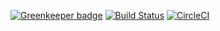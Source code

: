 
[![Greenkeeper badge](https://badges.greenkeeper.io/mindfocus/nextcloud_net.svg)](https://greenkeeper.io/)
[![Build Status](https://travis-ci.org/mindfocus/nextcloud_net.svg?branch=master)](https://travis-ci.org/mindfocus/nextcloud_net)
[![CircleCI](https://circleci.com/gh/mindfocus/nextcloud_net/tree/master.svg?style=svg)](https://circleci.com/gh/mindfocus/nextcloud_net/tree/master)
